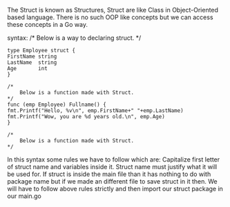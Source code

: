 The Struct is known as Structures, Struct are like Class in Object-Oriented based language.
There is no such OOP like concepts but we can access these concepts in a Go way.

syntax:
    /*
        Below is a way to declaring struct.
    */

    type Employee struct {
	FirstName string
	LastName  string
	Age       int
    }

    /*
        Below is a function made with Struct.
    */
    func (emp Employee) Fullname() {
	fmt.Printf("Hello, %v\n", emp.FirstName+" "+emp.LastName)
	fmt.Printf("Wow, you are %d years old.\n", emp.Age)
    }

    /*
        Below is a function made with Struct.
    */
        

In this syntax some rules we have to follow which are:
    Capitalize first letter of struct name and variables inside it.
    Struct name must justify what it will be used for.
    If struct is inside the main file than it has nothing to do with package name but if we made an different file to save struct in it then. We will have to follow above rules strictly and then import our struct package in our main.go 
